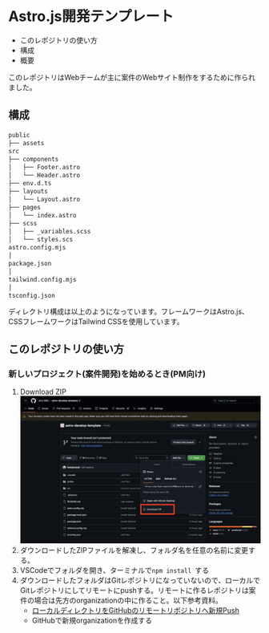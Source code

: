 # Astro.js開発テンプレート
* このレポジトリの使い方
* 構成
* 概要

このレポジトリはWebチームが主に案件のWebサイト制作をするために作られました。

## 構成
```
public
├── assets
src
├── components
│   ├── Footer.astro
│   └── Header.astro
├── env.d.ts
├── layouts
│   └── Layout.astro
├── pages
│   └── index.astro
├── scss
│   ├── _variables.scss
│   └── styles.scs
astro.config.mjs
│
package.json
│
tailwind.config.mjs
│
tsconfig.json
```
ディレクトリ構成は以上のようになっています。フレームワークはAstro.js、CSSフレームワークはTailwind CSSを使用しています。

## このレポジトリの使い方
### 新しいプロジェクト(案件開発)を始めるとき(PM向け)
1. Download ZIP![](/public/assets/capture1.png)
2. ダウンロードしたZIPファイルを解凍し、フォルダ名を任意の名前に変更する。
3. VSCodeでフォルダを開き、ターミナルで``npm install ``する
4. ダウンロードしたフォルダはGitレポジトリになっていないので、ローカルでGitレポジトリにしてリモートにpushする。リモートに作るレポジトリは案件の場合は先方のorganizationの中に作ること。以下参考資料。
   * [ローカルディレクトリをGitHubのリモートリポジトリへ新規Push](https://qiita.com/sugimount-a/items/415116b2fc7ef2bfd74d)
   * GitHubで新規organizationを作成する